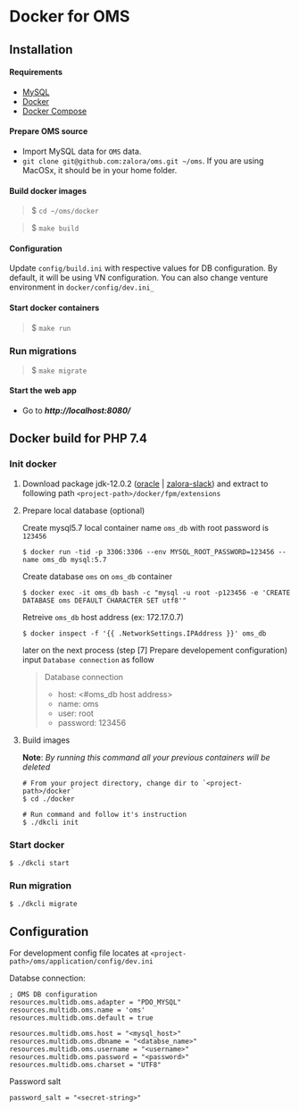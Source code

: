 # Docker for OMS

## Installation

#### Requirements

* [MySQL](https://dev.mysql.com/downloads/installer/)
* [Docker](https://docs.docker.com/installation/)
* [Docker Compose](https://docs.docker.com/compose/install/)

#### Prepare OMS source

- Import MySQL data for `OMS` data.
- `git clone git@github.com:zalora/oms.git ~/oms`. If you are using MacOSx, it should be in your home folder.

#### Build docker images

> $ `cd ~/oms/docker`

> $ `make build`

#### Configuration
Update `config/build.ini` with respective values for DB configuration. By default, it will be using VN configuration. You can also change venture environment in `docker/config/dev.ini_`

#### Start docker containers
> $ `make run`

### Run migrations
> $ `make migrate`

#### Start the web app
- Go to **_http://localhost:8080/_**


## Docker build for PHP 7.4

### Init docker

1. Download package jdk-12.0.2 ([oracle](https://www.oracle.com/sg/java/technologies/javase/jdk12-archive-downloads.html) | [zalora-slack](https://zalora.slack.com/archives/G01KR0B235Z/p1611652054032500?thread_ts=1611634960.028800&cid=G01KR0B235Z)) and extract to following path `<project-path>/docker/fpm/extensions`

2. Prepare local database (optional)

    Create mysql5.7 local container name `oms_db` with root password is `123456`
    ```
    $ docker run -tid -p 3306:3306 --env MYSQL_ROOT_PASSWORD=123456 --name oms_db mysql:5.7 
    ```

    Create database `oms` on `oms_db` container
    ```
    $ docker exec -it oms_db bash -c "mysql -u root -p123456 -e 'CREATE DATABASE oms DEFAULT CHARACTER SET utf8'" 
    ```

    Retreive `oms_db` host address (ex: 172.17.0.7)
    ```
    $ docker inspect -f '{{ .NetworkSettings.IPAddress }}' oms_db 
    ```

    later on the next process (step [7] Prepare developement configuration) input `Database connection` as follow

    > Database connection
    > - host: <#oms_db host address>
    > - name: oms
    > - user: root
    > - password: 123456

3. Build images

    **Note**: _By running this command all your previous containers will be deleted_

    ```
    # From your project directory, change dir to `<project-path>/docker`
    $ cd ./docker  

    # Run command and follow it's instruction
    $ ./dkcli init
    ```

### Start docker
```
$ ./dkcli start
```

### Run migration
```
$ ./dkcli migrate
```

## Configuration

For development config file locates at `<project-path>/oms/application/config/dev.ini`

Databse connection:
```
; OMS DB configuration
resources.multidb.oms.adapter = "PDO_MYSQL"
resources.multidb.oms.name = 'oms'
resources.multidb.oms.default = true

resources.multidb.oms.host = "<mysql_host>"
resources.multidb.oms.dbname = "<databse_name>"
resources.multidb.oms.username = "<username>"
resources.multidb.oms.password = "<password>"
resources.multidb.oms.charset = "UTF8"
```

Password salt
```
password_salt = "<secret-string>"
```
